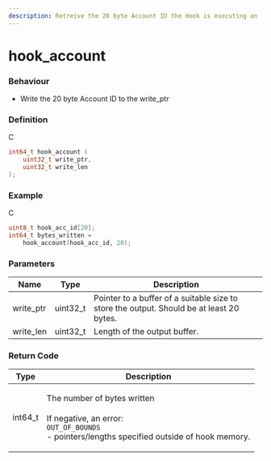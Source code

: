 ```yaml
---
description: Retreive the 20 byte Account ID the Hook is executing on
---
```


# hook\_account

### Behaviour

* Write the 20 byte Account ID to the write\_ptr

### Definition

C

```c
int64_t hook_account (
    uint32_t write_ptr,
    uint32_t write_len
);
```

### Example

C

```c
uint8_t hook_acc_id[20];
int64_t bytes_written = 
    hook_account(hook_acc_id, 20);
```

### Parameters

| Name       | Type      | Description                                                                              |
| ---------- | --------- | ---------------------------------------------------------------------------------------- |
| write\_ptr | uint32\_t | Pointer to a buffer of a suitable size to store the output. Should be at least 20 bytes. |
| write\_len | uint32\_t | Length of the output buffer.                                                             |

### Return Code

| Type     | Description                                                                                                                                            |
| -------- | ------------------------------------------------------------------------------------------------------------------------------------------------------ |
| int64\_t | <p>The number of bytes written<br><br>If negative, an error:<br><code>OUT_OF_BOUNDS</code><br>- pointers/lengths specified outside of hook memory.</p> |

